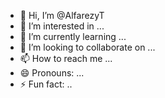 - 👋 Hi, I’m @AlfarezyT
- 👀 I’m interested in ...
- 🌱 I’m currently learning ...
- 💞️ I’m looking to collaborate on ...
- 📫 How to reach me ...
- 😄 Pronouns: ...
- ⚡ Fun fact: ..
<!---
AlfarezyT/AlfarezyT is a ✨ special ✨ repository because its `README.md` (this file) appears on your GitHub profile.
You can click the Preview link to take a look at your changes.
--->
